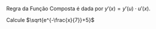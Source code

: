 






Regra da Função Composta é dada por $y'(x)=y'(u) \cdot u'(x)$.

Calcule $\sqrt{e^{-\frac{x}{7}}+5}$
